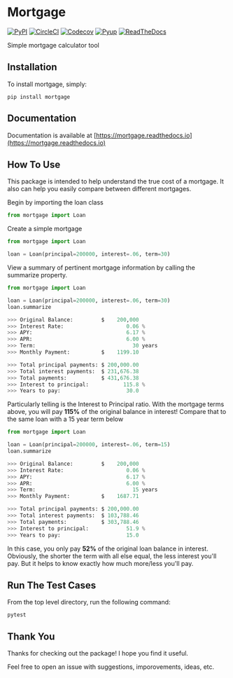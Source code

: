 Mortgage
====================

[![PyPI][pypi_logo]][pypi_link] [![CircleCI][circleci_logo]][circleci_link] [![Codecov][codecov_logo]][codecov_link] [![Pyup][pyup_logo]][pyup_link] [![ReadTheDocs][readthedocs_logo]][readthedocs_link]

[pypi_logo]: https://img.shields.io/pypi/v/mortgage.svg
[pypi_link]: https://pypi.python.org/pypi/mortgage
[circleci_logo]: https://circleci.com/gh/austinmcconnell/mortgage.svg?style=shield
[circleci_link]: https://circleci.com/gh/austinmcconnell/mortgage
[codecov_logo]: https://codecov.io/gh/austinmcconnell/mortgage/branch/master/graph/badge.svg
[codecov_link]: https://codecov.io/gh/austinmcconnell/mortgage
[pyup_logo]: https://pyup.io/repos/github/austinmcconnell/mortgage/shield.svg
[pyup_link]: https://pyup.io/repos/github/austinmcconnell/mortgage/
[readthedocs_logo]: https://readthedocs.org/projects/mortgage/badge/?version=latest
[readthedocs_link]: http://mortgage.readthedocs.io/en/latest/?badge=latest


Simple mortgage calculator tool


Installation
--------------------

To install mortgage, simply:

```commandline
pip install mortgage
```


Documentation
-------------------

Documentation is available at [https://mortgage.readthedocs.io](https://mortgage.readthedocs.io)


How To Use
--------------------

This package is intended to help understand the true cost of a mortgage. It also can help you easily compare between different mortgages.

Begin by importing the loan class

```python
from mortgage import Loan

```

Create a simple mortgage

```python
from mortgage import Loan

loan = Loan(principal=200000, interest=.06, term=30)
```

View a summary of pertinent mortgage information by calling the summarize property.

```python
from mortgage import Loan

loan = Loan(principal=200000, interest=.06, term=30)
loan.summarize

>>> Original Balance:         $    200,000
>>> Interest Rate:                    0.06 %
>>> APY:                              6.17 %
>>> APR:                              6.00 %
>>> Term:                               30 years
>>> Monthly Payment:          $    1199.10

>>> Total principal payments: $ 200,000.00
>>> Total interest payments:  $ 231,676.38
>>> Total payments:           $ 431,676.38
>>> Interest to principal:           115.8 %
>>> Years to pay:                     30.0
```

Particularly telling is the Interest to Principal ratio. With the mortgage terms above, you will pay **115%** of the original balance in interest! Compare that to the same loan with a 15 year term below


```python
from mortgage import Loan

loan = Loan(principal=200000, interest=.06, term=15)
loan.summarize

>>> Original Balance:         $    200,000
>>> Interest Rate:                    0.06 %
>>> APY:                              6.17 %
>>> APR:                              6.00 %
>>> Term:                               15 years
>>> Monthly Payment:          $    1687.71

>>> Total principal payments: $ 200,000.00
>>> Total interest payments:  $ 103,788.46
>>> Total payments:           $ 303,788.46
>>> Interest to principal:            51.9 %
>>> Years to pay:                     15.0
```
In this case, you only pay **52%** of the original loan balance in interest. Obviously, the shorter the term with all else equal, the less interest you'll pay. But it helps to know exactly how much more/less you'll pay.

Run The Test Cases
--------------------
From the top level directory, run the following command:

```
pytest
```

Thank You
--------------------

Thanks for checking out the package! I hope you find it useful.

Feel free to open an issue with suggestions, imporovements, ideas, etc.
